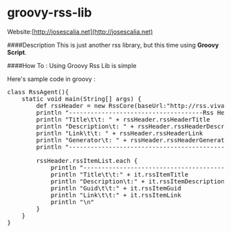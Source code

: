 groovy-rss-lib
==============
Website:[http://josescalia.net](http://josescalia.net)

####Description
This is just another rss library, but this time using **Groovy Script**.

####How To :
Using Groovy Rss Lib is simple

Here's sample code in groovy :

<pre>
class RssAgent(){
    static void main(String[] args) {
        def rssHeader = new RssCore(baseUrl:"http://rss.vivanews.com",urlPath: "/get/bola").getWebRss()
        println "-------------------------------------Rss Header---------------------------------------------------"
        println "Title\t\t: " + rssHeader.rssHeaderTitle
        println "Description\t: " + rssHeader.rssHeaderDescription
        println "Link\t\t: " + rssHeader.rssHeaderLink
        println "Generator\t: " + rssHeader.rssHeaderGenerator
        println "--------------------------------------------------------------------------------------------------"

        rssHeader.rssItemList.each {
            println "---------------------------------------------------------------------------------------------------"
            println "Title\t\t:" + it.rssItemTitle
            println "Description\t:" + it.rssItemDescription
            println "Guid\t\t:" + it.rssItemGuid
            println "Link\t\t:" + it.rssItemLink
            println "\n"
        }
    }
}</pre>

